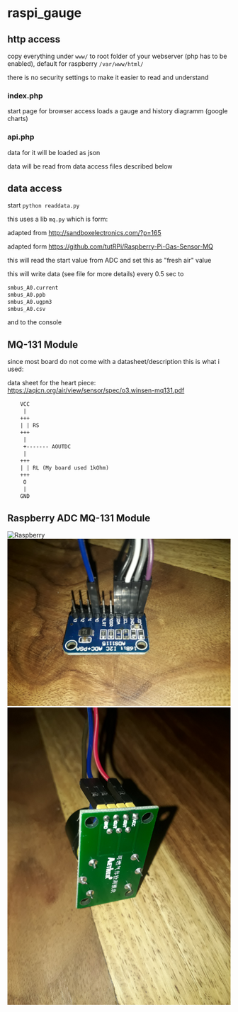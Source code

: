 # raspi_gauge

## http access

copy everything under `www/` to root folder of your webserver (php has to be enabled), default for raspberry `/var/www/html/`

there is no security settings to make it easier to read and understand

### index.php 

start page for browser access loads a gauge and history diagramm (google charts)

### api.php

data for it will be loaded as json

data will be read from data access files described below

## data access

start `python readdata.py`

this uses a lib `mq.py` which is form:

adapted from http://sandboxelectronics.com/?p=165

adapted form https://github.com/tutRPi/Raspberry-Pi-Gas-Sensor-MQ

this will read the start value from ADC and set this as "fresh air" value

this will write data (see file for more details) every 0.5 sec to 

```
smbus_A0.current
smbus_A0.ppb
smbus_A0.ugpm3
smbus_A0.csv
```

and to the console

## MQ-131 Module

since most board do not come with a datasheet/description this is what i used:

data sheet for the heart piece:
https://aqicn.org/air/view/sensor/spec/o3.winsen-mq131.pdf

```
    VCC
     |
    +++
    | | RS
    +++
     |
     +------- AOUTDC
     |
    +++
    | | RL (My board used 1kOhm)
    +++
     O
     |
    GND

```

## Raspberry ADC MQ-131 Module

![Raspberry](https://github.com/subbamaggus/raspi_gauge/blob/main/raspberry.jpg?raw=true)
![ADS1115](https://github.com/subbamaggus/raspi_gauge/blob/main/ads1115.jpg?raw=true)
![Raspberry](https://github.com/subbamaggus/raspi_gauge/blob/main/mq131-board.jpg?raw=true)
